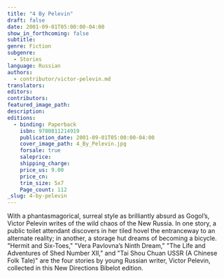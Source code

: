 ```yaml
---
title: "4 By Pelevin"
draft: false
date: 2001-09-01T05:00:00-04:00
show_in_forthcoming: false
subtitle:
genre: Fiction
subgenre:
  - Stories
language: Russian
authors:
  - contributor/victor-pelevin.md
translators:
editors:
contributors:
featured_image_path:
description:
editions:
  - binding: Paperback
    isbn: 9780811214919
    publication_date: 2001-09-01T05:00:00-04:00
    cover_image_path: 4_By_Pelevin.jpg
    forsale: true
    saleprice:
    shipping_charge:
    price_us: 9.00
    price_cn:
    trim_size: 5x7
    Page_count: 112
_slug: 4-by-pelevin
---
```


With a phantasmagorical, surreal style as brilliantly absurd as Gogol’s, Victor Pelevin writes of the wild chaos of the New Russia. In one story, a public toilet attendant discovers in her tiled hovel the entranceway to an alternate reality; in another, a storage hut dreams of becoming a bicycle. "Hermit and Six-Toes," "Vera Pavlovna’s Ninth Dream," "The Life and Adventures of Shed Number XII," and "Tai Shou Chuan USSR (A Chinese Folk Tale)" are the four stories by young Russian writer, Victor Pelevin, collected in this New Directions Bibelot edition.

